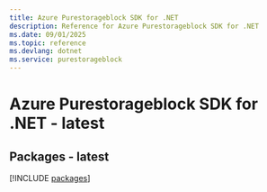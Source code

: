 ```yaml
---
title: Azure Purestorageblock SDK for .NET
description: Reference for Azure Purestorageblock SDK for .NET
ms.date: 09/01/2025
ms.topic: reference
ms.devlang: dotnet
ms.service: purestorageblock
---
```

# Azure Purestorageblock SDK for .NET - latest
## Packages - latest
[!INCLUDE [packages](purestorageblock-index.md)]
